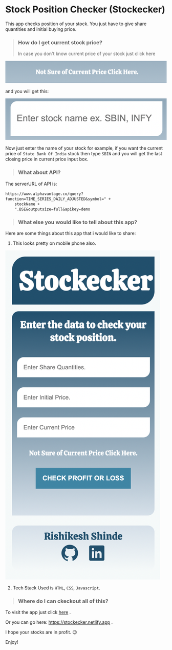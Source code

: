 # **Stock Position Checker (Stockecker)**

This app checks position of your stock. You just have to give share quantities and initial buying price.

> ### How do I get current stock price?
>
> In case you don't know current price of your stock just click here

![](assets/clickhere.png)

and you will get this:

![](assets/stockname.png)

Now just enter the name of your stock for example, if you want the current price of `State Bank Of India` stock then type `SBIN` and you will get the last closing price in current price input box.

> ### What about API?

The serverURL of API is:

    https://www.alphavantage.co/query?function=TIME_SERIES_DAILY_ADJUSTED&symbol=" +
        stockName +
        ".BSE&outputsize=full&apikey=demo

> ### What else you would like to tell about this app?

Here are some things about this app that i would like to share:

1. This looks pretty on mobile phone also.

![](assets/mobile-design.png)

2. Tech Stack Used is `HTML`, `CSS`, `Javascript`.

> ### Where do I can ckeckout all of this?

To visit the app just click [here](https://stockecker.netlify.app/) .

Or you can go here: https://stockecker.netlify.app .

I hope your stocks are in profit. 😉

Enjoy!
